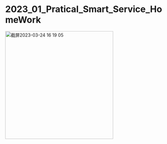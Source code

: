# 2023_01_Pratical_Smart_Service_HomeWork


<img width="344" alt="截屏2023-03-24 16 19 05" src="https://user-images.githubusercontent.com/31977556/228757036-6f71f175-1b8e-4b23-b1f8-c9885052970e.png">
